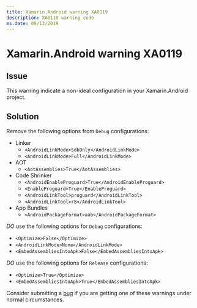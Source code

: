 ```yaml
---
title: Xamarin.Android warning XA0119
description: XA0110 warning code
ms.date: 09/13/2019
---
```

# Xamarin.Android warning XA0119

## Issue

This warning indicate a non-ideal configuration in your
Xamarin.Android project.

## Solution

Remove the following options from `Debug` configurations:

* Linker
  * `<AndroidLinkMode>SdkOnly</AndroidLinkMode>`
  * `<AndroidLinkMode>Full</AndroidLinkMode>`
* AOT
  * `<AotAssemblies>True</AotAssemblies>`
* Code Shrinker
  * `<AndroidEnableProguard>True</AndroidEnableProguard>`
  * `<EnableProguard>True</EnableProguard>`
  * `<AndroidLinkTool>proguard</AndroidLinkTool>`
  * `<AndroidLinkTool>r8</AndroidLinkTool>`
* App Bundles
  * `<AndroidPackageFormat>aab</AndroidPackageFormat>`

*DO* use the following options for `Debug` configurations:

* `<Optimize>False</Optimize>`
* `<AndroidLinkMode>None</AndroidLinkMode>`
* `<EmbedAssembliesIntoApk>False</EmbedAssembliesIntoApk>`

*DO* use the following options for `Release` configurations:

* `<Optimize>True</Optimize>`
* `<EmbedAssembliesIntoApk>True</EmbedAssembliesIntoApk>`

Consider submitting a [bug][bug] if you are getting one of these
warnings under normal circumstances.

[bug]: https://github.com/xamarin/xamarin-android/wiki/Submitting-Bugs,-Feature-Requests,-and-Pull-Requests
